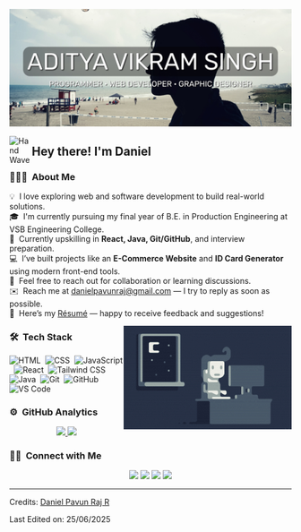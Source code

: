 ![Daniel Pavun Raj Banner](https://raw.githubusercontent.com/AVS1508/AVS1508/master/assets/Aditya%20Vikram%20Singh%20Banner.jpg)

<img alt="Hand Wave" src="./assets/Hand%20Wave.gif" width='40' align="left"/><h2>Hey there! I'm Daniel</h2>

### 👨🏻‍💻 &nbsp;About Me

💡 &nbsp;I love exploring web and software development to build real-world solutions.\
🎓 &nbsp;I'm currently pursuing my final year of B.E. in Production Engineering at VSB Engineering College.\
🌱 &nbsp;Currently upskilling in **React, Java, Git/GitHub**, and interview preparation.\
💻 &nbsp;I’ve built projects like an **E-Commerce Website** and **ID Card Generator** using modern front-end tools.\
💬 &nbsp;Feel free to reach out for collaboration or learning discussions.\
✉️ &nbsp;Reach me at danielpavunraj@gmail.com — I try to reply as soon as possible.\
📄 &nbsp;Here’s my [Résumé](#) — happy to receive feedback and suggestions!

<img alt="Night Coding" src="https://raw.githubusercontent.com/AVS1508/AVS1508/master/assets/Night-Coding.gif" align="right"/>

### 🛠 &nbsp;Tech Stack

![HTML](https://img.shields.io/badge/-HTML-05122A?style=flat&logo=HTML5)&nbsp;
![CSS](https://img.shields.io/badge/-CSS-05122A?style=flat&logo=CSS3&logoColor=1572B6)&nbsp;
![JavaScript](https://img.shields.io/badge/-JavaScript-05122A?style=flat&logo=javascript)&nbsp;
![React](https://img.shields.io/badge/-React-05122A?style=flat&logo=react)&nbsp;
![Tailwind CSS](https://img.shields.io/badge/-Tailwind%20CSS-05122A?style=flat&logo=tailwind-css&logoColor=06B6D4)&nbsp;
![Java](https://img.shields.io/badge/-Java-05122A?style=flat&logo=Java&logoColor=FFA518)&nbsp;
![Git](https://img.shields.io/badge/-Git-05122A?style=flat&logo=git)&nbsp;
![GitHub](https://img.shields.io/badge/-GitHub-05122A?style=flat&logo=github)&nbsp;
![VS Code](https://img.shields.io/badge/-VS%20Code-05122A?style=flat&logo=visual-studio-code&logoColor=007ACC)&nbsp;

### ⚙️ &nbsp;GitHub Analytics

<p align="center">
<a href="https://github.com/DanielPavunRaj">
  <img height="180em" src="https://github-readme-stats-eight-theta.vercel.app/api?username=DanielPavunRaj&show_icons=true&theme=algolia&include_all_commits=true&count_private=true"/>
  <img height="180em" src="https://github-readme-stats-eight-theta.vercel.app/api/top-langs/?username=DanielPavunRaj&layout=compact&langs_count=8&theme=algolia"/>
</a>
</p>

### 🤝🏻 &nbsp;Connect with Me

<p align="center">
<a href="#"><img src="https://img.shields.io/badge/-My%20Portfolio-3423A6?style=flat&logo=Google-Chrome&logoColor=white"/></a>
<a href="https://linkedin.com/in/danielpavunraj"><img src="https://img.shields.io/badge/-Daniel%20Pavun%20Raj-0077B5?style=flat&logo=Linkedin&logoColor=white"/></a>
<a href="mailto:danielpavunraj@gmail.com"><img src="https://img.shields.io/badge/-danielpavunraj@gmail.com-D14836?style=flat&logo=Gmail&logoColor=white"/></a>
<a href="https://www.instagram.com/danielpavunraj/"><img src="https://img.shields.io/badge/-@danielpavunraj-E4405F?style=flat&logo=Instagram&logoColor=white"/></a>
</p>

-----
Credits: [Daniel Pavun Raj R](https://github.com/DanielPavunRaj)

Last Edited on: 25/06/2025
